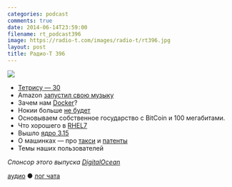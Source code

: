 ```yaml
---
categories: podcast
comments: true
date: 2014-06-14T23:59:00
filename: rt_podcast396
image: https://radio-t.com/images/radio-t/rt396.jpg
layout: post
title: Радио-Т 396
---
```


![](https://radio-t.com/images/radio-t/rt396.jpg)

- [Тетрису — 30](http://habrahabr.ru/post/225429/)
- Amazon [запустил свою музыку](http://techcrunch.com/2014/06/11/amazon-turns-on-prime-music-streaming-sans-current-hits/)
- Зачем нам [Docker](http://www.opennet.ru/opennews/art.shtml?num=39965)?
- Нокии больше [не будет](http://venturebeat.com/2014/06/13/brand-death-microsoft-will-phase-out-iconic-nokia-brand-name/)
- Основываем собственное государство с BitCoin и 100 мегабитами.
- Что хорошего в [RHEL7](http://techcrunch.com/2014/06/10/red-hat-enterprise-linux-7-0-is-here-guarantees-10-years-of-compatiblity/)
- Вышло [ядро 3.15](http://www.opennet.ru/opennews/art.shtml?num=39959)
- О машинках — про [такси](http://www.forbes.com/sites/jaymcgregor/2014/06/11/uber-sees-850-per-cent-increase-in-sign-ups-amidst-london-protests/) и [патенты](http://www.teslamotors.com/blog/all-our-patent-are-belong-you)
- Темы наших пользователей

_Спонсор этого выпуска [DigitalOcean](https://www.digitalocean.com)_

[аудио](http://cdn.radio-t.com/rt_podcast396.mp3) ● [лог чата](http://chat.radio-t.com/logs/radio-t-396.html)
<audio src="http://cdn.radio-t.com/rt_podcast396.mp3" preload="none"></audio>
